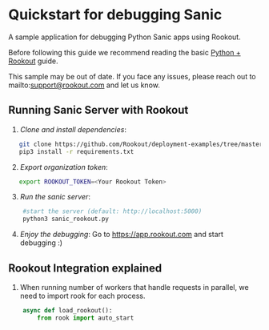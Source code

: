 
# Quickstart for debugging Sanic

A sample application for debugging Python Sanic apps using Rookout.

Before following this guide we recommend reading the basic [Python + Rookout](https://docs.rookout.com/docs/sdk-setup.html) guide.

This sample may be out of date. If you face any issues, please reach out to mailto:support@rookout.com and let us know.

## Running Sanic Server with Rookout

1. *Clone and install dependencies*:
 ```bash
    git clone https://github.com/Rookout/deployment-examples/tree/master/python-sanic
    pip3 install -r requirements.txt
```

2. *Export organization token*:
 ```bash
 	export ROOKOUT_TOKEN=<Your Rookout Token>
```

3. *Run the sanic server*:
```bash
    #start the server (default: http://localhost:5000)
    python3 sanic_rookout.py
```

4. *Enjoy the debugging*:
	Go to https://app.rookout.com and start debugging :)

## Rookout Integration explained
1. When running number of workers that handle requests in parallel, we need to import rook for each process.
```python
    async def load_rookout():
    	from rook import auto_start
```

[Python + Rookout]: https://docs.rookout.com/docs/sdk-setup.html

